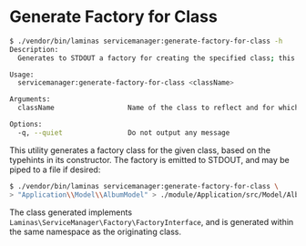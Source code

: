 # Generate Factory for Class

```bash
$ ./vendor/bin/laminas servicemanager:generate-factory-for-class -h
Description:
  Generates to STDOUT a factory for creating the specified class; this may then be added to your application, and configured as a factory for the class.

Usage:
  servicemanager:generate-factory-for-class <className>

Arguments:
  className                  Name of the class to reflect and for which to generate a factory.

Options:
  -q, --quiet                Do not output any message
```

This utility generates a factory class for the given class, based on the
typehints in its constructor. The factory is emitted to STDOUT, and may be piped
to a file if desired:

```bash
$ ./vendor/bin/laminas servicemanager:generate-factory-for-class \
> "Application\\Model\\AlbumModel" > ./module/Application/src/Model/AlbumModelFactory.php
```

The class generated implements `Laminas\ServiceManager\Factory\FactoryInterface`,
and is generated within the same namespace as the originating class.
